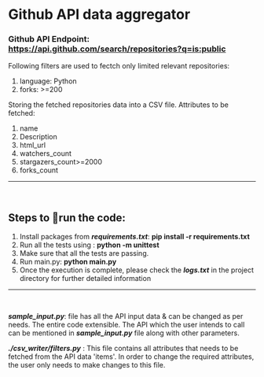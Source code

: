 # Github API data aggregator

### Github API Endpoint: **https://api.github.com/search/repositories?q=is:public**
Following filters are used to fectch only limited relevant repositories:
1. language: Python
2. forks: >=200

Storing the fetched repositories data into a CSV file. Attributes to be fetched:
1. name
2. Description
3. html_url
4. watchers_count
5. stargazers_count>=2000
6. forks_count 
<hr><br>

## Steps to :runner:run the code: 
1. Install packages from ***requirements.txt***: **pip install -r requirements.txt**
2. Run all the tests using : **python -m unittest**
3. Make sure that all the tests are passing.
4. Run main.py: **python main.py**
5. Once the execution is complete, please check the ***logs.txt*** in the project directory
   for further detailed information
<hr><br>   

***sample_input.py***: file has all the API input data & can be changed as per needs.
                       The entire code extensible. The API which the user intends to 
                       call can be mentioned in ***sample_input.py*** file along with other parameters.

***./csv_writer/filters.py*** : This file contains all attributes that needs to be fetched from the API data 'items'.
                          In order to change the required attributes, the user only needs to make changes to this file.


